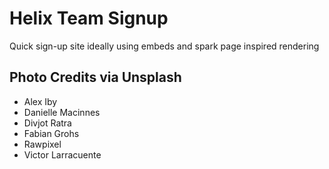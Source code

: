 # Helix Team Signup

Quick sign-up site ideally using embeds and spark page inspired rendering

## Photo Credits via Unsplash

- Alex Iby
- Danielle Macinnes
- Divjot Ratra
- Fabian Grohs
- Rawpixel
- Victor Larracuente